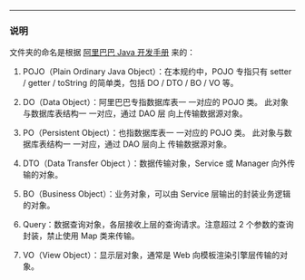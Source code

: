 ***

### 说明

文件夹的命名是根据 [阿里巴巴 Java 开发手册](https://github.com/alibaba/p3c) 来的：

1. POJO（Plain Ordinary Java Object）：在本规约中，POJO 专指只有 setter / getter / toString 的简单类，包括 DO / DTO / BO / VO 等。

2. DO（Data Object）：阿里巴巴专指数据库表一 一对应的 POJO 类。 此对象与数据库表结构一 一对应，通过 DAO 层 向上传输数据源对象。

3. PO（Persistent Object）：也指数据库表一 一对应的 POJO 类。 此对象与数据库表结构一 一对应，通过 DAO 层向上 传输数据源对象。

4. DTO（Data Transfer Object ）：数据传输对象，Service 或 Manager 向外传输的对象。

5. BO（Business Object）：业务对象，可以由 Service 层输出的封装业务逻辑的对象。

6. Query：数据查询对象，各层接收上层的查询请求。注意超过 2 个参数的查询封装，禁止使用 Map 类来传输。

7. VO（View Object）：显示层对象，通常是 Web 向模板渲染引擎层传输的对象。
